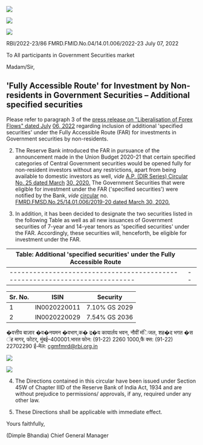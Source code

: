 ![](_page_0_Picture_0.jpeg)

![](_page_0_Picture_1.jpeg)

![](_page_0_Picture_2.jpeg)

RBI/2022-23/86 FMRD.FMID.No.04/14.01.006/2022-23 July 07, 2022

To All participants in Government Securities market

Madam/Sir,

## **'Fully Accessible Route' for Investment by Non-residents in Government Securities – Additional specified securities**

Please refer to paragraph 3 of the [press release on "Liberalisation of Forex Flows" dated July](https://www.rbi.org.in/Scripts/BS_PressReleaseDisplay.aspx?prid=53979)  [06, 2022](https://www.rbi.org.in/Scripts/BS_PressReleaseDisplay.aspx?prid=53979) regarding inclusion of additional 'specified securities' under the Fully Accessible Route (FAR) for investments in Government securities by non-residents.

2. The Reserve Bank introduced the FAR in pursuance of the announcement made in the Union Budget 2020-21 that certain specified categories of Central Government securities would be opened fully for non-resident investors without any restrictions, apart from being available to domestic investors as well, *vide* [A.P. \(DIR Series\) Circular No. 25 dated March](https://www.rbi.org.in/Scripts/NotificationUser.aspx?Id=11849&Mode=0)  [30, 2020.](https://www.rbi.org.in/Scripts/NotificationUser.aspx?Id=11849&Mode=0) The Government Securities that were eligible for investment under the FAR ('specified securities') were notified by the Bank, *vide* [circular](https://www.rbi.org.in/Scripts/NotificationUser.aspx?Id=11850&Mode=0) no. [FMRD.FMSD.No.25/14.01.006/2019-20 dated March 30, 2020.](https://www.rbi.org.in/Scripts/NotificationUser.aspx?Id=11850&Mode=0)

3. In addition, it has been decided to designate the two securities listed in the following Table as well as all new issuances of Government securities of 7-year and 14-year tenors as 'specified securities' under the FAR. Accordingly, these securities will, henceforth, be eligible for investment under the FAR.

| Table: Additional 'specified securities' under the Fully Accessible Route |  |
|---------------------------------------------------------------------------|--|
|---------------------------------------------------------------------------|--|

| Sr. No. | ISIN         | Security      |
|---------|--------------|---------------|
| 1       | IN0020220011 | 7.10% GS 2029 |
| 2       | IN0020220029 | 7.54% GS 2036 |

�वत्तीय बाज़ार �व�नयमन �वभाग,क� द्र�य कायार्लय भवन, नौवीं मंिजल, शह�द भगत �स ंह मागर्, फोटर्, मुंबई–400001.भारत फोन: (91-22) 2260 1000,फै क्स: (91-22) 22702290 ई-मेल: [cgmfmrd@rbi.org.in](mailto:cgmfmrd@rbi.org.in)

![](_page_0_Picture_15.jpeg)

![](_page_1_Picture_0.jpeg)

4. The Directions contained in this circular have been issued under Section 45W of Chapter IIID of the Reserve Bank of India Act, 1934 and are without prejudice to permissions/ approvals, if any, required under any other law.

5. These Directions shall be applicable with immediate effect.

Yours faithfully,

(Dimple Bhandia) Chief General Manager